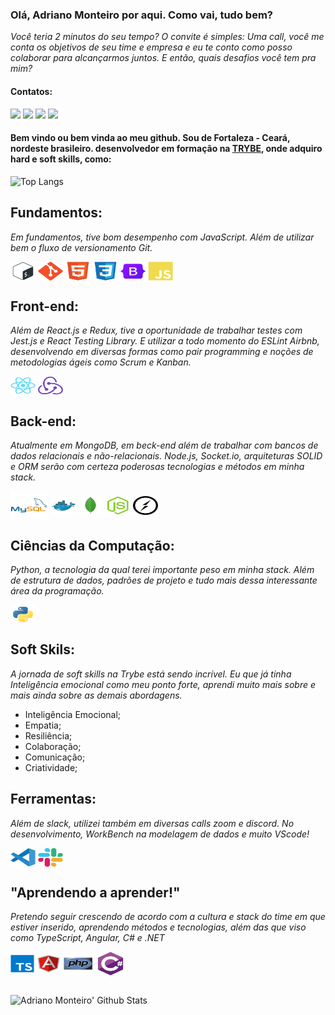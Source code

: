 ### Olá, Adriano Monteiro por aqui. Como vai, tudo bem?

*Você teria 2 minutos do seu tempo? O convite é simples: Uma call, você me conta os objetivos de seu time e empresa e eu te conto como posso colaborar para alcançarmos juntos. E então, quais desafios você tem pra mim?*

#### Contatos: 
[<img width="8%" src="https://camo.githubusercontent.com/571384769c09e0c66b45e39b5be70f68f552db3e2b2311bc2064f0d4a9f5983b/68747470733a2f2f696d672e736869656c64732e696f2f62616467652f476d61696c2d4431343833363f7374796c653d666f722d7468652d6261646765266c6f676f3d676d61696c266c6f676f436f6c6f723d7768697465">](mailto:adrianomonteirodev@gmail.com)
[<img width="10%" src="https://camo.githubusercontent.com/a80d00f23720d0bc9f55481cfcd77ab79e141606829cf16ec43f8cacc7741e46/68747470733a2f2f696d672e736869656c64732e696f2f62616467652f4c696e6b6564496e2d3030373742353f7374796c653d666f722d7468652d6261646765266c6f676f3d6c696e6b6564696e266c6f676f436f6c6f723d7768697465">](https://www.linkedin.com/in/adrianomonteirodev/)
[<img width="11%" src="https://camo.githubusercontent.com/b3d4671768bd0f9b6c8f410a25a96e0c5a4d135208d8910461e986f97e7985ab/68747470733a2f2f696d672e736869656c64732e696f2f62616467652f496e7374616772616d2d4534343035463f7374796c653d666f722d7468652d6261646765266c6f676f3d696e7374616772616d266c6f676f436f6c6f723d7768697465">](https://www.instagram.com/adrianomonteirodev/)
[<img width="10%" src="https://camo.githubusercontent.com/d9d4db0a25f6d41d6ef282c6adc2f9bd5b31201ef00ba580f5a945da4063a937/68747470733a2f2f696d672e736869656c64732e696f2f62616467652f57686174734170702d3235443336363f7374796c653d666f722d7468652d6261646765266c6f676f3d7768617473617070266c6f676f436f6c6f723d7768697465">](https://api.whatsapp.com/send?phone=5585989587554&text=Hi%2C%20Adriano...%20)

#### Bem vindo ou bem vinda ao meu github. Sou de Fortaleza - Ceará, nordeste brasileiro. desenvolvedor em formação na [TRYBE](http://https://www.betrybe.com/ "TRYBE"), onde adquiro hard e soft skills, como:

![Top Langs](https://github-readme-stats.vercel.app/api/top-langs?username=adrianomonteiroweb&hide=html,css,blade,ruby&layout=compact&theme=dracula&langs_count=10)

<h2>Fundamentos:</h2>
<p><i>Em fundamentos, tive bom desempenho com JavaScript. Além de utilizar bem o fluxo de versionamento Git.</i></p>
<div>
  <img align="center" alt="Bash" height="30" width="40" src="https://raw.githubusercontent.com/devicons/devicon/master/icons/bash/bash-original.svg">
  <img align="center" alt="Git" height="30" width="40" src="https://raw.githubusercontent.com/devicons/devicon/master/icons/git/git-original.svg">
  <img align="center" alt="HTML" height="30" width="40" src="https://raw.githubusercontent.com/devicons/devicon/master/icons/html5/html5-original.svg">
  <img align="center" alt="CSS" height="30" width="40" src="https://raw.githubusercontent.com/devicons/devicon/master/icons/css3/css3-original.svg">
  <img align="center" alt="Bootstrap" height="30" width="40" src="https://raw.githubusercontent.com/devicons/devicon/master/icons/bootstrap/bootstrap-original.svg">
  <img align="center" alt="Js" height="30" width="40" src="https://raw.githubusercontent.com/devicons/devicon/master/icons/javascript/javascript-plain.svg">
</div>
<h2>Front-end:</h2>
<p><i>Além de React.js e Redux, tive a oportunidade de trabalhar testes com Jest.js e React Testing Library. E utilizar a todo momento do ESLint Airbnb, desenvolvendo em diversas formas como pair programming e noções de metodologias ágeis como Scrum e Kanban.</i></p>
<div>
  <img align="center" alt="React" height="30" width="40" src="https://raw.githubusercontent.com/devicons/devicon/master/icons/react/react-original.svg">
  <img align="center" alt="Redux" height="30" width="40" src="https://raw.githubusercontent.com/devicons/devicon/master/icons/redux/redux-original.svg">
</div>

<h2>Back-end:</h2>
<p><i>Atualmente em MongoDB, em beck-end além de trabalhar com bancos de dados relacionais e não-relacionais. Node.js, Socket.io, arquiteturas SOLID e ORM serão com certeza poderosas tecnologias e métodos em minha stack.</i></p>
<div>
  <img align="center" alt="Mysql" height="45" width="60" src="https://raw.githubusercontent.com/devicons/devicon/master/icons/mysql/mysql-original-wordmark.svg">
  <img align="center" alt="Docker" height="30" width="40" src="https://raw.githubusercontent.com/devicons/devicon/master/icons/docker/docker-original.svg">
  <img align="center" alt="MongoDB" height="30" width="40" src="https://raw.githubusercontent.com/devicons/devicon/master/icons/mongodb/mongodb-original.svg">
  <img align="center" alt="NodeJS" height="30" width="40" src="https://raw.githubusercontent.com/devicons/devicon/master/icons/nodejs/nodejs-original.svg">
  <img align="center" alt="Socket.io" height="30" width="40" src="https://raw.githubusercontent.com/devicons/devicon/master/icons/socketio/socketio-original.svg">
</div>

<h2>Ciências da Computação:</h2>
<p><i>Python, a tecnologia da qual terei importante peso em minha stack. Além de estrutura de dados, padrões de projeto e tudo mais dessa interessante área da programação.</i></p>
<div>
  <img align="center" alt="Python" height="30" width="40" src="https://raw.githubusercontent.com/devicons/devicon/master/icons/python/python-original.svg">
</div>

<h2>Soft Skils:</h2>
<p><i>A jornada de soft skills na Trybe está sendo incrível. Eu que já tinha Inteligência emocional como meu ponto forte, aprendi muito mais sobre e mais ainda sobre as demais abordagens.</i></p>

- Inteligência Emocional;
- Empatia;
- Resiliência;
- Colaboração;
- Comunicação;
- Criatividade;

<h2>Ferramentas:</h2>
<p><i>Além de slack, utilizei também em diversas calls zoom e discord. No desenvolvimento, WorkBench na modelagem de dados e muito VScode!</i></p>
<div>
  <img align="center" alt="Vscode" height="30" width="40" src="https://raw.githubusercontent.com/devicons/devicon/master/icons/vscode/vscode-original.svg">
  <img align="center" alt="Slack" height="30" width="40" src="https://raw.githubusercontent.com/devicons/devicon/master/icons/slack/slack-original.svg">
</div>

<h2>"Aprendendo a aprender!"</h2>
<p><i>Pretendo seguir crescendo de acordo com a cultura e stack do time em que estiver inserido, aprendendo métodos e tecnologias, além das que viso como TypeScript, Angular, C# e .NET</i></p>
<div>
  <img align="center" alt="TypeScript" height="28" width="38" src="https://raw.githubusercontent.com/devicons/devicon/master/icons/typescript/typescript-original.svg">
  <img align="center" alt="Angular" height="28" width="38" src="https://raw.githubusercontent.com/devicons/devicon/master/icons/angularjs/angularjs-original.svg">
  <img align="center" alt="PHP" height="38" width="48" src="https://raw.githubusercontent.com/devicons/devicon/master/icons/php/php-original.svg">
  <img align="center" alt="C#" height="38" width="48" src="https://raw.githubusercontent.com/devicons/devicon/master/icons/csharp/csharp-original.svg">
</div>
<br>

![Adriano Monteiro' Github Stats](https://github-readme-stats.vercel.app/api?username=adrianomonteiroweb&show_icons=true&theme=dracula)
